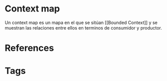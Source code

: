 # Context map
Un context map es un mapa en el que se sitúan [[Bounded Context]] y se muestran las relaciones entre ellos en terminos de consumidor y productor.

# References



# Tags